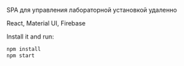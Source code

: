 SPA для управления лабораторной установкой удаленно

React, Material UI, Firebase

Install it and run:

```sh
npm install
npm start
```
